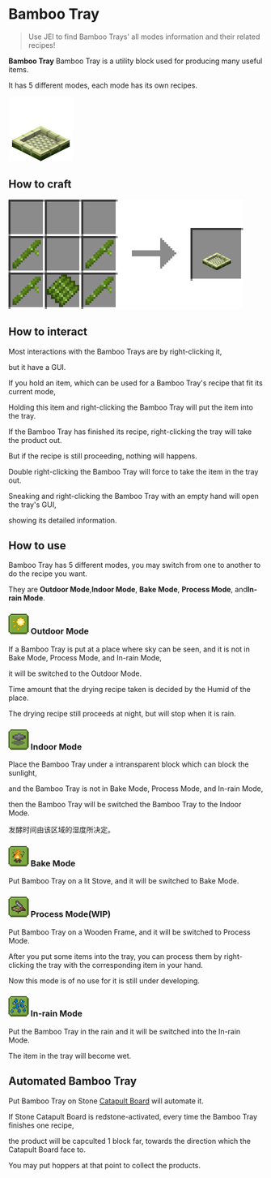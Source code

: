 # Bamboo Tray

> Use JEI to find Bamboo Trays' all modes information and their related recipes!

**Bamboo Tray**
Bamboo Tray is a utility block used for producing many useful items.

It has 5 different modes, each mode has its own recipes.

![Bamboo Tray](../.gitbook/assets/blocks-items/bamboo_tray.png)

## How to craft

![Bamboo * 4 + Bamboo Planks * 1 → Bamboo Tray * 1](../.gitbook/assets/recipes/bamboo_tray_recipe.png)

## How to interact

Most interactions with the Bamboo Trays are by right-clicking it,

but it have a GUI.

If you hold an item, which can be used for a Bamboo Tray's recipe that fit its current mode,

Holding this item and right-clicking the Bamboo Tray will put the item into the tray.

If the Bamboo Tray has finished its recipe, right-clicking the tray will take the product out.

But if the recipe is still proceeding, nothing will happens.

Double right-clicking the Bamboo Tray will force to take the item in the tray out.

Sneaking and right-clicking the Bamboo Tray with an empty hand will open the tray's GUI,

showing its detailed information.

## How to use

Bamboo Tray has 5 different modes, you may switch from one to another to do the recipe you want.

They are **Outdoor Mode**,**Indoor Mode**, **Bake Mode**, **Process Mode**, and**In-rain Mode**.

### ![](../.gitbook/assets/descriptions/outdoor_mode.png) Outdoor Mode

If a Bamboo Tray is put at a place where sky can be seen, and it is not in Bake Mode, Process Mode, and In-rain Mode,

it will be switched to the Outdoor Mode.

Time amount that the drying recipe taken is decided by the Humid of the place.

The drying recipe still proceeds at night, but will stop when it is rain.

### ![](../.gitbook/assets/descriptions/indoor_mode.png) Indoor Mode

Place the Bamboo Tray under a intransparent block which can block the sunlight, 

and the Bamboo Tray is not in Bake Mode, Process Mode, and In-rain Mode,

then the Bamboo Tray will be switched the Bamboo Tray to the Indoor Mode.

发酵时间由该区域的湿度所决定。

### ![](../.gitbook/assets/descriptions/bake_mode.png) Bake Mode

Put Bamboo Tray on a lit Stove, and it will be switched to Bake Mode.

### ![](../.gitbook/assets/descriptions/process_mode.png) Process Mode(WIP)

Put Bamboo Tray on a Wooden Frame, and it will be switched to Process Mode.

After you put some items into the tray, you can process them by right-clicking the tray with the corresponding item in your hand.

Now this mode is of no use for it is still under developing.
### ![](../.gitbook/assets/descriptions/in-rain_mode.png) In-rain Mode

Put the Bamboo Tray in the rain and it will be switched into the In-rain Mode.

The item in the tray will become wet.

## Automated Bamboo Tray

Put Bamboo Tray on Stone [Catapult Board](catapult-board.md) will automate it.

If Stone Catapult Board is redstone-activated, every time the Bamboo Tray finishes one recipe,

the product will be capculted 1 block far, towards the direction which the Catapult Board face to.

You may put hoppers at that point to collect the products.
